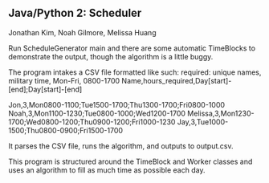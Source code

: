 ## Java/Python 2: Scheduler

Jonathan Kim, Noah Gilmore, Melissa Huang 

Run ScheduleGenerator main and there are some automatic TimeBlocks to demonstrate the output, though the algorithm is a little buggy. 

The program intakes a CSV file formatted like such: 
required: unique names, military time, Mon-Fri, 0800-1700
Name,hours_required,Day[start]-[end];Day[start]-[end]

Jon,3,Mon0800-1100;Tue1500-1700;Thu1300-1700;Fri0800-1000
Noah,3,Mon1100-1230;Tue0800-1000;Wed1200-1700
Melissa,3,Mon1230-1700;Wed0800-1200;Thu0900-1200;Fri1000-1230
Jay,3,Tue1000-1500;Thu0800-0900;Fri1500-1700

It parses the CSV file, runs the algorithm, and outputs to output.csv.

This program is structured around the TimeBlock and Worker classes and uses an algorithm to fill as much time as possible each day. 